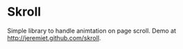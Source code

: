 Skroll
======

Simple library to handle animtation on page scroll. Demo at <http://jeremiet.github.com/skroll>.